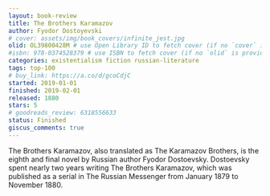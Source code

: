 ```yaml
---
layout: book-review
title: The Brothers Karamazov
author: Fyodor Dostoyevski
# cover: assets/img/book_covers/infinite_jest.jpg
olid: OL39800428M # use Open Library ID to fetch cover (if no `cover` is provided)
#isbn: 978-0374528379 # use ISBN to fetch cover (if no `olid` is provided, dashes are optional)
categories: existentialism fiction russian-literature
tags: top-100
# buy_link: https://a.co/d/gcoCdjC
started: 2019-01-01
finished: 2019-02-01
released: 1880
stars: 5
# goodreads_review: 6318556633
status: Finished
giscus_comments: true
---
```


The Brothers Karamazov, also translated as The Karamazov Brothers, is the eighth and final novel by Russian author Fyodor Dostoevsky. Dostoevsky spent nearly two years writing The Brothers Karamazov, which was published as a serial in The Russian Messenger from January 1879 to November 1880.
